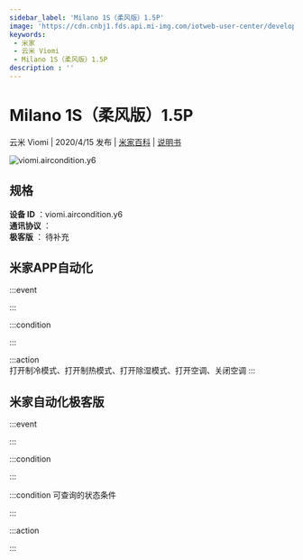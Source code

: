 ```yaml
---
sidebar_label: 'Milano 1S（柔风版）1.5P'
image: 'https://cdn.cnbj1.fds.api.mi-img.com/iotweb-user-center/developer_1679047689576yWTabKKq.png?GalaxyAccessKeyId=AKVGLQWBOVIRQ3XLEW&Expires=9223372036854775807&Signature=Tt55pjNjOH2XBCLE6bzuZUZqMHo='
keywords: 
 - 米家
 - 云米 Viomi
 - Milano 1S（柔风版）1.5P
description : ''
---
```

# Milano 1S（柔风版）1.5P

云米 Viomi | 2020/4/15 发布 | [米家百科](https://home.mi.com/webapp/content/baike/product/index.html?model=viomi.aircondition.y6) | [说明书](https://home.mi.com/views/introduction.html?model=viomi.aircondition.y6&region=cn)

![viomi.aircondition.y6](https://cdn.cnbj1.fds.api.mi-img.com/iotweb-user-center/developer_1679047689576yWTabKKq.png?GalaxyAccessKeyId=AKVGLQWBOVIRQ3XLEW&Expires=9223372036854775807&Signature=Tt55pjNjOH2XBCLE6bzuZUZqMHo=)

## 规格  
> 
**设备 ID** ：viomi.aircondition.y6  
**通讯协议** ：  
**极客版**  ： 待补充 


## 米家APP自动化  

:::event  

:::

:::condition  

:::

:::action   
打开制冷模式、打开制热模式、打开除湿模式、打开空调、关闭空调
:::

## 米家自动化极客版  

:::event  

:::

:::condition  

:::

:::condition 可查询的状态条件  

:::

:::action  

:::

        
